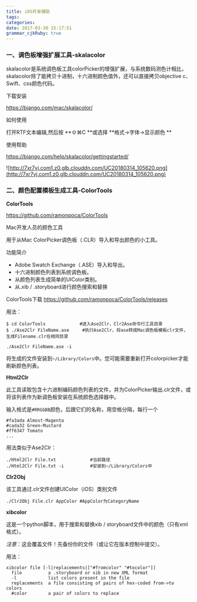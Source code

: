 ```yaml
---
title: iOS开发辅助
tags:
categories:
date: 2017-03-30 15:17:51
grammar_cjkRuby: true
---
```


### 一、调色板增强扩展工具-skalacolor

skalacolor是系统调色板工具colorPicker的增强扩展，与系统数码测色计相比，skalacolor除了能拷贝十进制，十六进制颜色值外，还可以直接拷贝objective c、Swift、css颜色代码。

下载安装

https://bjango.com/mac/skalacolor/

如何使用

打开RTF文本编辑,然后按 **⇧⌘C **或选择 **格式→字体→显示颜色 **

使用帮助

https://bjango.com/help/skalacolor/gettingstarted/

![http://7xr7vj.com1.z0.glb.clouddn.com/UC20180314_105620.png](http://7xr7vj.com1.z0.glb.clouddn.com/UC20180314_105620.png)



### 二、颜色配置模板生成工具-ColorTools

**ColorTools**

https://github.com/ramonpoca/ColorTools

 Mac开发人员的颜色工具

用于从Mac ColorPicker调色板（.CLR）导入和导出颜色的小工具。

功能简介

- Adobe Swatch Exchange（.ASE）导入和导出。
- 十六进制颜色列表到系统调色板。
- 从颜色列表生成简单的UIColor类别。
- 从.xib / .storyboard进行颜色搜索和替换

ColorTools下载 https://github.com/ramonpoca/ColorTools/releases

用法：

```shell
$ cd ColorTools 			#进入Ase2Clr，Clr2Ase命令行工具目录
$ ./Ase2Clr FileName.ase  	 #执行Ase2Clr，将ase转成Mac调色板模板clr文件，生成Filename.clr在相同目录
```

```
./Ase2Clr FileName.ase -i
```

将生成的文件安装到`~/Library/Colors`中。您可能需要重新打开colorpicker才能刷新颜色列表。

**Html2Clr**

此工具读取包含十六进制编码颜色列表的文件，并为ColorPicker输出.clr文件，或将该列表作为新调色板安装在系统颜色选择器中。

输入格式是`#RRGGBB`颜色，后跟它们的名称，用空格分隔，每行一个

```
#fa3ada Almost-Magenta
#cada32 Green-Mustard
#ff6347 Tomato
...
```

用法类似于Ase2Clr：

```
./Html2Clr File.txt 			#当前路径	
./Html2Clr File.txt -i			#安装到~/Library/Colors中
```

**Clr2Obj**

该工具通过.clr文件创建UIColor（iOS）类别文件

```shell
./Clr2Obj File.clr AppColor #AppColor为CategoryName
```

**xibcolor**

这是一个python脚本，用于搜索和替换xib / storyboard文件中的颜色（只有xml格式）。

*注意*：这会覆盖文件！先备份你的文件（或让它在版本控制中提交）。

用法：

```
xibcolor file [-l|replacements|["#fromcolor" "#tocolor"]]
  file          a .storyboard or xib in new XML format
  -l            list colors present in the file
  replacements  a file consisting of pairs of hex-coded from->to colors
  #color        a pair of colors to replace
```

